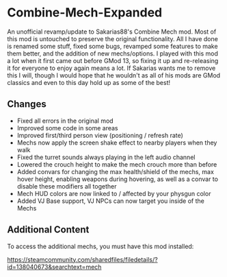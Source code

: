 # Combine-Mech-Expanded
An unofficial revamp/update to Sakarias88's Combine Mech mod. Most of this mod is untouched to preserve the original functionality. All I have done is renamed some stuff, fixed some bugs, revamped some features to make them better, and the addition of new mechs/options. I played with this mod a lot when it first came out before GMod 13, so fixing it up and re-releasing it for everyone to enjoy again means a lot. If Sakarias wants me to remove this I will, though I would hope that he wouldn't as all of his mods are GMod classics and even to this day hold up as some of the best!

## Changes

* Fixed all errors in the original mod
* Improved some code in some areas
* Improved first/third person view (positioning / refresh rate)
* Mechs now apply the screen shake effect to nearby players when they walk
* Fixed the turret sounds always playing in the left audio channel
* Lowered the crouch height to make the mech crouch more than before
* Added convars for changing the max health/shield of the mechs, max hover height, enabling weapons during hovering, as well as a convar to disable these modifiers all together
* Mech HUD colors are now linked to / affected by your physgun color
* Added VJ Base support, VJ NPCs can now target you inside of the Mechs

## Additional Content

To access the additional mechs, you must have this mod installed:

https://steamcommunity.com/sharedfiles/filedetails/?id=138040673&searchtext=mech
